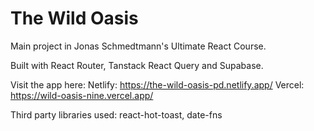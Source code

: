 # The Wild Oasis

Main project in Jonas Schmedtmann's Ultimate React Course.

Built with React Router, Tanstack React Query and Supabase.

Visit the app here:
Netlify: https://the-wild-oasis-pd.netlify.app/
Vercel: https://wild-oasis-nine.vercel.app/

Third party libraries used: react-hot-toast, date-fns
